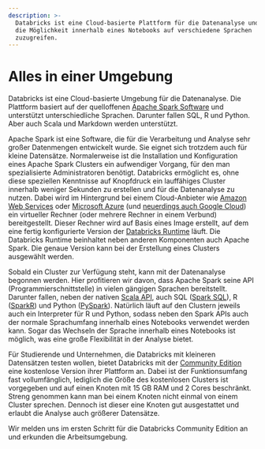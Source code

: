 ```yaml
---
description: >-
  Databricks ist eine Cloud-basierte Plattform für die Datenanalyse und bietet
  die Möglichkeit innerhalb eines Notebooks auf verschiedene Sprachen
  zuzugreifen.
---
```


# Alles in einer Umgebung

Databricks ist eine Cloud-basierte Umgebung für die Datenanalyse. Die Plattform basiert auf der quelloffenen [Apache Spark Software](https://spark.apache.org/) und unterstützt unterschiedliche Sprachen. Darunter fallen SQL, R und Python. Aber auch Scala und Markdown werden unterstützt.

Apache Spark ist eine Software, die für die Verarbeitung und Analyse sehr großer Datenmengen entwickelt wurde. Sie eignet sich trotzdem auch für kleine Datensätze. Normalerweise ist die Installation und Konfiguration eines Apache Spark Clusters ein aufwendiger Vorgang, für den man spezialisierte Administratoren benötigt. Databricks ermöglicht es, ohne diese speziellen Kenntnisse auf Knopfdruck ein lauffähiges Cluster innerhalb weniger Sekunden zu erstellen und für die Datenanalyse zu nutzen. Dabei wird im Hintergrund bei einem Cloud-Anbieter wie [Amazon Web Services](https://databricks.com/product/aws) oder [Microsoft Azure](https://azure.microsoft.com/en-us/services/databricks/) (und [neuerdings auch Google Cloud](https://cloud.google.com/databricks)) ein virtueller Rechner (oder mehrere Rechner in einem Verbund) bereitgestellt. Dieser Rechner wird auf Basis eines Image erstellt, auf dem eine fertig konfigurierte Version der [Databricks Runtime](https://databricks.com/glossary/what-is-databricks-runtime) läuft. Die Databricks Runtime beinhaltet neben anderen Komponenten auch Apache Spark. Die genaue Version kann bei der Erstellung eines Clusters ausgewählt werden.

Sobald ein Cluster zur Verfügung steht, kann mit der Datenanalyse begonnen werden. Hier profitieren wir davon, dass Apache Spark seine API (Programmierschnittstelle) in vielen gängigen Sprachen bereitstellt. Darunter fallen, neben der nativen [Scala API](https://spark.apache.org/docs/latest/quick-start.html), auch SQL ([Spark SQL](https://spark.apache.org/docs/latest/sql-programming-guide.html)), R ([SparkR](https://spark.apache.org/docs/latest/sparkr.html)) und Python ([PySpark](http://spark.apache.org/docs/latest/api/python/)). Natürlich läuft auf den Clustern jeweils auch ein Interpreter für R und Python, sodass neben den Spark APIs auch der normale Sprachumfang innerhalb eines Notebooks verwendet werden kann. Sogar das Wechseln der Sprache innerhalb eines Notebooks ist möglich, was eine große Flexibilität in der Analyse bietet.

Für Studierende und Unternehmen, die Databricks mit kleineren Datensätzen testen wollen, bietet Databricks mit der [Community Edition](https://databricks.com/product/faq/community-edition) eine kostenlose Version ihrer Plattform an. Dabei ist der Funktionsumfang fast vollumfänglich, lediglich die Größe des kostenlosen Clusters ist vorgegeben und auf einen Knoten mit 15 GB RAM und 2 Cores beschränkt. Streng genommen kann man bei einem Knoten nicht einmal von einem Cluster sprechen. Dennoch ist dieser eine Knoten gut ausgestattet und erlaubt die Analyse auch größerer Datensätze.

Wir melden uns im ersten Schritt für die Databricks Community Edition an und erkunden die Arbeitsumgebung.
